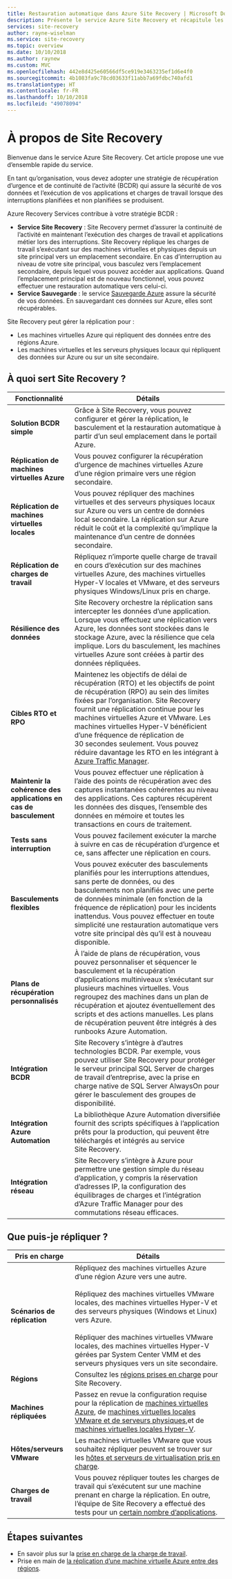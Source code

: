 ```yaml
---
title: Restauration automatique dans Azure Site Recovery | Microsoft Docs
description: Présente le service Azure Site Recovery et récapitule les différents scénarios de déploiement associés.
services: site-recovery
author: rayne-wiselman
ms.service: site-recovery
ms.topic: overview
ms.date: 10/10/2018
ms.author: raynew
ms.custom: MVC
ms.openlocfilehash: 442e8d425e60566df5ce919e3463235ef1d6e4f0
ms.sourcegitcommit: 4b1083fa9c78cd03633f11abb7a69fdbc740afd1
ms.translationtype: HT
ms.contentlocale: fr-FR
ms.lasthandoff: 10/10/2018
ms.locfileid: "49078094"
---
```

# <a name="about-site-recovery"></a>À propos de Site Recovery

Bienvenue dans le service Azure Site Recovery. Cet article propose une vue d’ensemble rapide du service.

En tant qu’organisation, vous devez adopter une stratégie de récupération d’urgence et de continuité de l’activité (BCDR) qui assure la sécurité de vos données et l’exécution de vos applications et charges de travail lorsque des interruptions planifiées et non planifiées se produisent.

Azure Recovery Services contribue à votre stratégie BCDR :

- **Service Site Recovery** : Site Recovery permet d’assurer la continuité de l’activité en maintenant l’exécution des charges de travail et applications métier lors des interruptions. Site Recovery réplique les charges de travail s’exécutant sur des machines virtuelles et physiques depuis un site principal vers un emplacement secondaire. En cas d’interruption au niveau de votre site principal, vous basculez vers l’emplacement secondaire, depuis lequel vous pouvez accéder aux applications. Quand l’emplacement principal est de nouveau fonctionnel, vous pouvez effectuer une restauration automatique vers celui-ci.  
- **Service Sauvegarde** : le service [Sauvegarde Azure](https://docs.microsoft.com/azure/backup/) assure la sécurité de vos données. En sauvegardant ces données sur Azure, elles sont récupérables.

Site Recovery peut gérer la réplication pour :

- Les machines virtuelles Azure qui répliquent des données entre des régions Azure.
- Les machines virtuelles et les serveurs physiques locaux qui répliquent des données sur Azure ou sur un site secondaire.


## <a name="what-does-site-recovery-provide"></a>À quoi sert Site Recovery ?


**Fonctionnalité** | **Détails**
--- | ---
**Solution BCDR simple** | Grâce à Site Recovery, vous pouvez configurer et gérer la réplication, le basculement et la restauration automatique à partir d’un seul emplacement dans le portail Azure.
**Réplication de machines virtuelles Azure** | Vous pouvez configurer la récupération d’urgence de machines virtuelles Azure d’une région primaire vers une région secondaire.
**Réplication de machines virtuelles locales** | Vous pouvez répliquer des machines virtuelles et des serveurs physiques locaux sur Azure ou vers un centre de données local secondaire. La réplication sur Azure réduit le coût et la complexité qu’implique la maintenance d’un centre de données secondaire.
**Réplication de charges de travail** | Répliquez n’importe quelle charge de travail en cours d’exécution sur des machines virtuelles Azure, des machines virtuelles Hyper-V locales et VMware, et des serveurs physiques Windows/Linux pris en charge.
**Résilience des données** | Site Recovery orchestre la réplication sans intercepter les données d’une application. Lorsque vous effectuez une réplication vers Azure, les données sont stockées dans le stockage Azure, avec la résilience que cela implique. Lors du basculement, les machines virtuelles Azure sont créées à partir des données répliquées.
**Cibles RTO et RPO** | Maintenez les objectifs de délai de récupération (RTO) et les objectifs de point de récupération (RPO) au sein des limites fixées par l’organisation. Site Recovery fournit une réplication continue pour les machines virtuelles Azure et VMware. Les machines virtuelles Hyper-V bénéficient d’une fréquence de réplication de 30 secondes seulement. Vous pouvez réduire davantage les RTO en les intégrant à [Azure Traffic Manager](https://azure.microsoft.com/blog/reduce-rto-by-using-azure-traffic-manager-with-azure-site-recovery/).
**Maintenir la cohérence des applications en cas de basculement** | Vous pouvez effectuer une réplication à l’aide des points de récupération avec des captures instantanées cohérentes au niveau des applications. Ces captures récupèrent les données des disques, l’ensemble des données en mémoire et toutes les transactions en cours de traitement.
**Tests sans interruption** | Vous pouvez facilement exécuter la marche à suivre en cas de récupération d’urgence et ce, sans affecter une réplication en cours.
**Basculements flexibles** | Vous pouvez exécuter des basculements planifiés pour les interruptions attendues, sans perte de données, ou des basculements non planifiés avec une perte de données minimale (en fonction de la fréquence de réplication) pour les incidents inattendus. Vous pouvez effectuer en toute simplicité une restauration automatique vers votre site principal dès qu’il est à nouveau disponible.
**Plans de récupération personnalisés** | À l’aide de plans de récupération, vous pouvez personnaliser et séquencer le basculement et la récupération d’applications multiniveaux s’exécutant sur plusieurs machines virtuelles. Vous regroupez des machines dans un plan de récupération et ajoutez éventuellement des scripts et des actions manuelles. Les plans de récupération peuvent être intégrés à des runbooks Azure Automation.
**Intégration BCDR** | Site Recovery s’intègre à d’autres technologies BCDR. Par exemple, vous pouvez utiliser Site Recovery pour protéger le serveur principal SQL Server de charges de travail d’entreprise, avec la prise en charge native de SQL Server AlwaysOn pour gérer le basculement des groupes de disponibilité.
**Intégration Azure Automation** | La bibliothèque Azure Automation diversifiée fournit des scripts spécifiques à l’application prêts pour la production, qui peuvent être téléchargés et intégrés au service Site Recovery.
**Intégration réseau** | Site Recovery s’intègre à Azure pour permettre une gestion simple du réseau d’application, y compris la réservation d’adresses IP, la configuration des équilibrages de charges et l’intégration d’Azure Traffic Manager pour des commutations réseau efficaces.


## <a name="what-can-i-replicate"></a>Que puis-je répliquer ?

**Pris en charge** | **Détails**
--- | ---
**Scénarios de réplication** | Répliquez des machines virtuelles Azure d’une région Azure vers une autre.<br/><br/>  Répliquez des machines virtuelles VMware locales, des machines virtuelles Hyper-V et des serveurs physiques (Windows et Linux) vers Azure.<br/><br/> Répliquer des machines virtuelles VMware locales, des machines virtuelles Hyper-V gérées par System Center VMM et des serveurs physiques vers un site secondaire.
**Régions** | Consultez les [régions prises en charge](https://azure.microsoft.com/regions/services/) pour Site Recovery. |
**Machines répliquées** | Passez en revue la configuration requise pour la réplication de [machines virtuelles Azure](azure-to-azure-support-matrix.md#support-for-replicated-machine-os-versions), de [machines virtuelles locales VMware et de serveurs physiques](vmware-physical-azure-support-matrix.md#replicated-machines),et de [machines virtuelles locales Hyper-V](hyper-v-azure-support-matrix.md#replicated-vms).
**Hôtes/serveurs VMware** | Les machines virtuelles VMware que vous souhaitez répliquer peuvent se trouver sur les [hôtes et serveurs de virtualisation pris en charge](vmware-physical-azure-support-matrix.md).
**Charges de travail** | Vous pouvez répliquer toutes les charges de travail qui s’exécutent sur une machine prenant en charge la réplication. En outre, l’équipe de Site Recovery a effectué des tests pour un [certain nombre d’applications](site-recovery-workload.md#workload-summary).



## <a name="next-steps"></a>Étapes suivantes
* En savoir plus sur la [prise en charge de la charge de travail](site-recovery-workload.md).
* Prise en main de [la réplication d’une machine virtuelle Azure entre des régions](azure-to-azure-quickstart.md). 
